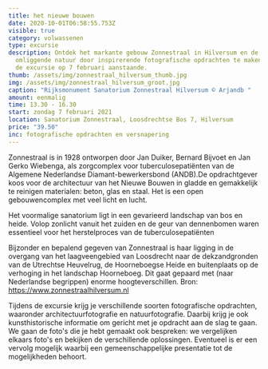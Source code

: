 ```yaml
---
title: het nieuwe bouwen
date: 2020-10-01T06:58:55.753Z
visible: true
category: volwassenen
type: excursie
description: Ontdek het markante gebouw Zonnestraal in Hilversum en de prachtige
  omliggende natuur door inspirerende fotografische opdrachten te maken tijdens
  de excursie op 7 februari aanstaande.
thumb: /assets/img/zonnestraal_hilversum_thumb.jpg
img: /assets/img/zonnestraal_hilversum_groot.jpg
caption: "Rijksmonument Sanatorium Zonnestraal Hilversum © Arjandb "
amount: eenmalig
time: 13.30 - 16.30
start: zondag 7 februari 2021
location: Sanatorium Zonnestraal, Loosdrechtse Bos 7, Hilversum
price: "39.50"
inc: fotografische opdrachten en versnapering
---
```

Zonnestraal is in 1928 ontworpen door Jan Duiker, Bernard Bijvoet en Jan Gerko Wiebenga, als zorgcomplex voor tuberculosepatiënten van de Algemene Nederlandse Diamant-bewerkersbond (ANDB).De opdrachtgever koos voor de architectuur van het Nieuwe Bouwen in gladde en gemakkelijk te reinigen materialen: beton, glas en staal.  Het is een open gebouwencomplex met veel licht en lucht.

Het voormalige sanatorium ligt in een gevarieerd landschap van bos en heide. Volop zonlicht vanuit het zuiden en de geur van dennenbomen waren essentieel voor het herstelproces van de tuberculosepatiënten

Bijzonder en bepalend gegeven van Zonnestraal is haar ligging in de overgang van het laagveengebied van Loosdrecht naar de dekzandgronden van de Utrechtse Heuvelrug, de Hoorneboegse Heide en buitenplaats op de verhoging in het landschap Hoorneboeg. Dit gaat gepaard met (naar Nederlandse begrippen) enorme hoogteverschillen. Bron: https://www.zonnestraalhilversum.nl

Tijdens de excursie krijg je verschillende soorten fotografische opdrachten, waaronder architectuurfotografie en natuurfotografie. Daarbij krijg je ook kunsthistorische informatie om gericht met je opdracht aan de slag te gaan. We gaan de foto's die je hebt gemaakt ook bespreken: we vergelijken elkaars foto's en bekijken de verschillende oplossingen. Eventueel is er een vervolg mogelijk waarbij een gemeenschappelijke presentatie tot de mogelijkheden behoort.